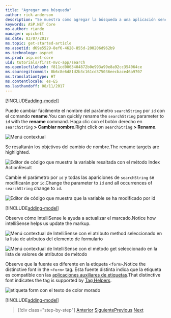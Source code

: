 ```yaml
---
title: "Agregar una búsqueda"
author: rick-anderson
description: "Se muestra cómo agregar la búsqueda a una aplicación sencilla de ASP.NET Core MVC"
keywords: ASP.NET Core
ms.author: riande
manager: wpickett
ms.date: 03/07/2017
ms.topic: get-started-article
ms.assetid: d69e5529-8ef6-4628-855d-200206d962b9
ms.technology: aspnet
ms.prod: asp.net-core
uid: tutorials/first-mvc-app/search
ms.openlocfilehash: f811cd0063404872b0e993a99e8a92cc354064ce
ms.sourcegitcommit: 0b6c8e6d81d2b3c161cd375036eecbace46a9707
ms.translationtype: HT
ms.contentlocale: es-ES
ms.lasthandoff: 08/11/2017
---
```

[!INCLUDE[adding-model](../../includes/mvc-intro/search1.md)]

<span data-ttu-id="df28d-104">Puede cambiar fácilmente el nombre del parámetro `searchString` por `id` con el comando **rename**.</span><span class="sxs-lookup"><span data-stu-id="df28d-104">You can quickly rename the `searchString` parameter to `id` with the **rename** command.</span></span> <span data-ttu-id="df28d-105">Haga clic con el botón derecho en `searchString` **> Cambiar nombre**.</span><span class="sxs-lookup"><span data-stu-id="df28d-105">Right click on `searchString` **> Rename**.</span></span>

![Menú contextual](search/_static/rename.png)

<span data-ttu-id="df28d-107">Se resaltarán los objetivos del cambio de nombre.</span><span class="sxs-lookup"><span data-stu-id="df28d-107">The rename targets are highlighted.</span></span>

![Editor de código que muestra la variable resaltada con el método Index ActionResult](search/_static/rename2.png)

<span data-ttu-id="df28d-109">Cambie el parámetro por `id` y todas las apariciones de `searchString` se modificarán por `id`.</span><span class="sxs-lookup"><span data-stu-id="df28d-109">Change the parameter to `id` and all occurrences of `searchString` change to `id`.</span></span>

![Editor de código que muestra que la variable se ha modificado por id](search/_static/rename3.png)

[!INCLUDE[adding-model](../../includes/mvc-intro/search2.md)]

<span data-ttu-id="df28d-111">Observe cómo IntelliSense le ayuda a actualizar el marcado.</span><span class="sxs-lookup"><span data-stu-id="df28d-111">Notice how intelliSense helps us update the markup.</span></span>

![Menú contextual de IntelliSense con el atributo method seleccionado en la lista de atributos del elemento de formulario](search/_static/int_m.png)

![Menú contextual de IntelliSense con el método get seleccionado en la lista de valores de atributos de método](search/_static/int_get.png)

<span data-ttu-id="df28d-114">Observe que la fuente es diferente en la etiqueta `<form>`.</span><span class="sxs-lookup"><span data-stu-id="df28d-114">Notice the distinctive font in the `<form>` tag.</span></span> <span data-ttu-id="df28d-115">Esta fuente distinta indica que la etiqueta es compatible con las [aplicaciones auxiliares de etiquetas](../../mvc/views/tag-helpers/intro.md).</span><span class="sxs-lookup"><span data-stu-id="df28d-115">That distinctive font indicates the tag is supported by [Tag Helpers](../../mvc/views/tag-helpers/intro.md).</span></span>

![etiqueta form con el texto de color morado](search/_static/th_font.png)

[!INCLUDE[adding-model](../../includes/mvc-intro/search3.md)]

>[!div class="step-by-step"]
<span data-ttu-id="df28d-117">[Anterior](controller-methods-views.md)
[Siguiente](new-field.md)</span><span class="sxs-lookup"><span data-stu-id="df28d-117">[Previous](controller-methods-views.md)
[Next](new-field.md)</span></span>  
